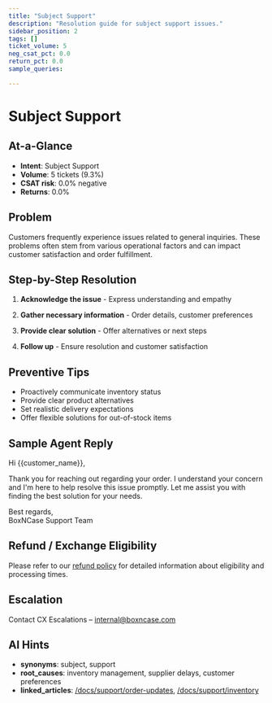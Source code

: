 ```yaml
---
title: "Subject Support"
description: "Resolution guide for subject support issues."
sidebar_position: 2
tags: []
ticket_volume: 5
neg_csat_pct: 0.0
return_pct: 0.0
sample_queries:

---
```


# Subject Support

## At-a-Glance

- **Intent**: Subject Support
- **Volume**: 5 tickets (9.3%)
- **CSAT risk**: 0.0% negative
- **Returns**: 0.0%

## Problem

Customers frequently experience issues related to general inquiries. These problems often stem from various operational factors and can impact customer satisfaction and order fulfillment.

## Step-by-Step Resolution

1. **Acknowledge the issue** - Express understanding and empathy

2. **Gather necessary information** - Order details, customer preferences

3. **Provide clear solution** - Offer alternatives or next steps

4. **Follow up** - Ensure resolution and customer satisfaction

## Preventive Tips

- Proactively communicate inventory status
- Provide clear product alternatives
- Set realistic delivery expectations
- Offer flexible solutions for out-of-stock items

## Sample Agent Reply

Hi {{customer_name}},

Thank you for reaching out regarding your order. I understand your concern and I'm here to help resolve this issue promptly. Let me assist you with finding the best solution for your needs.

Best regards,  
BoxNCase Support Team

## Refund / Exchange Eligibility

Please refer to our [refund policy](/docs/policies/refund) for detailed information about eligibility and processing times.

## Escalation

Contact CX Escalations – internal@boxncase.com

## AI Hints

- **synonyms**: subject, support
- **root_causes**: inventory management, supplier delays, customer preferences
- **linked_articles**: [/docs/support/order-updates](/docs/support/order-updates), [/docs/support/inventory](/docs/support/inventory)
